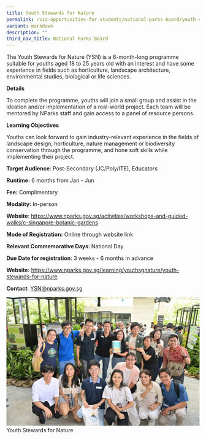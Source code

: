 ```yaml
---
title: Youth Stewards for Nature
permalink: /via-opportunities-for-students/national-parks-board/youth-stewards-for-nature/
variant: markdown
description: ""
third_nav_title: National Parks Board
---
```

The Youth Stewards for Nature (YSN) is a 6-month-long programme suitable for youths aged 18 to 25 years old with an interest and have some experience in fields such as horticulture, landscape architecture, environmental studies, biological or life sciences.

**Details**

To complete the programme, youths will join a small group and assist in the ideation and/or implementation of a real-world project. Each team will be mentored by NParks staff and gain access to a panel of resource persons.

**Learning Objectives**

Youths can look forward to gain industry-relevant experience in the fields of landscape design, horticulture, nature management or biodiversity conservation through the programme, and hone soft skills while implementing their project.

**Target Audience**: Post-Secondary (JC/Poly/ITE), Educators

**Runtime:** 6 months from Jan - Jun

**Fee:** Complimentary

**Modality:** In-person

**Website**: https://www.nparks.gov.sg/activities/workshops-and-guided-walks/c-singapore-botanic-gardens

**Mode of Registration:** Online through website link

**Relevant Commemorative Days**: National Day

**Due Date for registration**: 3 weeks - 6 months in advance

**Website:** https://www.nparks.gov.sg/learning/youthsgnature/youth-stewards-for-nature

**Contact**: YSN@nparks.gov.sg

![](/images/Youth_Stewards_for_Nature_Photo1___credit_NParks.jpg)Youth Stewards for Nature
